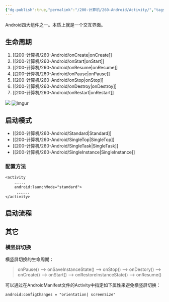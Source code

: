```yaml
---
{"dg-publish":true,"permalink":"/200-计算机/260-Android/Activity/","tags":["Android/四大组件"],"noteIcon":""}
---
```



Android四大组件之一。本质上就是一个交互界面。
## 生命周期
1. [[200-计算机/260-Android/onCreate\|onCreate]]
2. [[200-计算机/260-Android/onStart\|onStart]]
4. [[200-计算机/260-Android/onResume\|onResume]]
5. [[200-计算机/260-Android/onPause\|onPause]]
6. [[200-计算机/260-Android/onStop\|onStop]]
7. [[200-计算机/260-Android/onDestroy\|onDestroy]]
8. [[200-计算机/260-Android/onRestart\|onRestart]]

![](https://imgur.com/R4QX7qB)
![Imgur](https://imgur.com/R4QX7qB.png)

## 启动模式
- [[200-计算机/260-Android/Standard\|Standard]]
- [[200-计算机/260-Android/SingleTop\|SingleTop]]
- [[200-计算机/260-Android/SingleTask\|SingleTask]]
- [[200-计算机/260-Android/SingleInstance\|SingleInstance]]
### 配置方法

```
<activity
	．．．．．．
    android:launchMode="standard">
     ．．．．．．．
</activity>
```

## 启动流程



## 其它
### 横竖屏切换
横竖屏切换的生命周期：

> onPause() --> onSaveInstanceState() --> onStop() --> onDestory() --> onCreate() --> onStart() --> onRestoreInstanceState() --> onResume()

可以通过在AndroidManifest文件的Activity中指定如下属性来避免横竖屏切换：

```
android:configChanges = "orientation| screenSize"
```